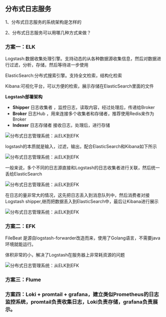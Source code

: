 ## 分布式日志服务



1、分布式日志服务的系统架构是怎样的

2、分布式日志服务可以用哪几种方式来做？





### 方案一：ELK

Logstash:数据收集处理引擎。支持动态的从各种数据源收集信息，然后对数据进行过滤，分析，存储，然后等待进一步使用

ElasticSearch:分布式搜索引擎。支持全文检索，结构化检索

Kibana:可视化平台，可以方便的检索，展示存储在ElasticSearch里面的文件

 

**Logstash部署架构**

+ **Shipper** 日志收集者 ，监控日志，读取内容，经过处理后，传递给Broker
+ **Broker** 日志Hub ，用来连接多个收集者和存储者，推荐使用Redis来作为Broker
+ **Indexer** 日志存储者 接收日志，处理后，进行存储



![分布式日志管理系统：从ELK到EFK](D:\GIT\CodeDump\分布式日志服务.assets\81fe6802315e4d5d8c0bd8144f24ec82_640x0.jpeg)





logstash的本质就是输入，过滤，输出，配合ElasticSearch和Kibana如下所示

![分布式日志管理系统：从ELK到EFK](D:\GIT\CodeDump\分布式日志服务.assets\b5eecc68146b4d4493fbdd22bb2b2d7d_640x0.jpeg)



一般来说，多个不同的日志源直接和Logstash的日志收集者进行关联，然后统一丢给ElasticSearch

![分布式日志管理系统：从ELK到EFK](D:\GIT\CodeDump\分布式日志服务.assets\388f1b812f60469197cb677f59394147_640x0.jpeg)

在日志的量非常大的情况，这先把日志丢入到消息队列中，然后消费者对接Logstash shipper,继而把数据丢入到ElasticSearch中，最后让Kibana进行展示

![分布式日志管理系统：从ELK到EFK](D:\GIT\CodeDump\分布式日志服务.assets\fd063855d0a04006a32a1b8113162cdd~640x0.jpeg)





### 方案二：EFK

FileBeat 是源自logstash-forwarder改造而来，使用了Golang语言，不需要java环境就能运行。

体积非常的小，解决了Logstash在服务器上非常耗资源的问题

![分布式日志管理系统：从ELK到EFK](https://p1-open.byteimg.com/img/pgc-image/a898f4bab2e74542864139d5dcfc5626~640x0.jpeg)





### 方案三：Flume



### 方案四：Loki + promtail + grafana，建立类似Prometheus的日志监控系统，promtail负责收集日志，Loki负责存储，grafana负责展示。